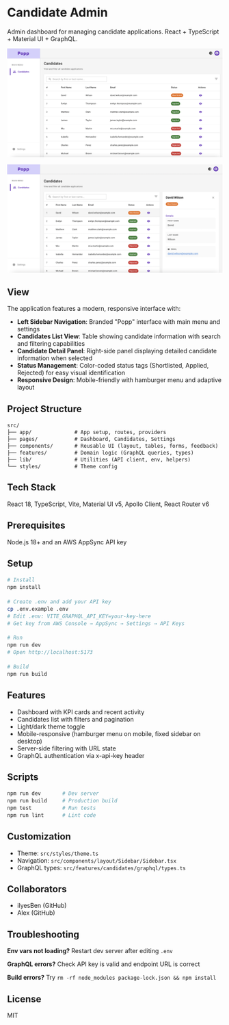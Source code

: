 # Candidate Admin

Admin dashboard for managing candidate applications. React + TypeScript + Material UI + GraphQL.

![Candidate Admin Dashboard](./images/list.png)

![Candidate Detail View](./images/view.png)

## View

The application features a modern, responsive interface with:

- **Left Sidebar Navigation**: Branded "Popp" interface with main menu and settings
- **Candidates List View**: Table showing candidate information with search and filtering capabilities
- **Candidate Detail Panel**: Right-side panel displaying detailed candidate information when selected
- **Status Management**: Color-coded status tags (Shortlisted, Applied, Rejected) for easy visual identification
- **Responsive Design**: Mobile-friendly with hamburger menu and adaptive layout

## Project Structure

```
src/
├── app/              # App setup, routes, providers
├── pages/            # Dashboard, Candidates, Settings
├── components/       # Reusable UI (layout, tables, forms, feedback)
├── features/         # Domain logic (GraphQL queries, types)
├── lib/              # Utilities (API client, env, helpers)
└── styles/           # Theme config
```

## Tech Stack

React 18, TypeScript, Vite, Material UI v5, Apollo Client, React Router v6

## Prerequisites

Node.js 18+ and an AWS AppSync API key

## Setup

```bash
# Install
npm install

# Create .env and add your API key
cp .env.example .env
# Edit .env: VITE_GRAPHQL_API_KEY=your-key-here
# Get key from AWS Console → AppSync → Settings → API Keys

# Run
npm run dev
# Open http://localhost:5173

# Build
npm run build
```

## Features

- Dashboard with KPI cards and recent activity
- Candidates list with filters and pagination
- Light/dark theme toggle
- Mobile-responsive (hamburger menu on mobile, fixed sidebar on desktop)
- Server-side filtering with URL state
- GraphQL authentication via x-api-key header

## Scripts

```bash
npm run dev       # Dev server
npm run build     # Production build
npm test          # Run tests
npm run lint      # Lint code
```

## Customization

- Theme: `src/styles/theme.ts`
- Navigation: `src/components/layout/Sidebar/Sidebar.tsx`
- GraphQL types: `src/features/candidates/graphql/types.ts`

## Collaborators

- ilyesBen (GitHub)
- Alex (GitHub)

## Troubleshooting

**Env vars not loading?** Restart dev server after editing `.env`

**GraphQL errors?** Check API key is valid and endpoint URL is correct

**Build errors?** Try `rm -rf node_modules package-lock.json && npm install`

## License

MIT

